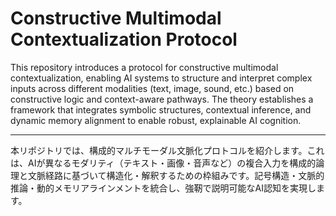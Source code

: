 # Constructive Multimodal Contextualization Protocol

This repository introduces a protocol for constructive multimodal contextualization, enabling AI systems to structure and interpret complex inputs across different modalities (text, image, sound, etc.) based on constructive logic and context-aware pathways. The theory establishes a framework that integrates symbolic structures, contextual inference, and dynamic memory alignment to enable robust, explainable AI cognition.

---

本リポジトリでは、構成的マルチモーダル文脈化プロトコルを紹介します。これは、AIが異なるモダリティ（テキスト・画像・音声など）の複合入力を構成的論理と文脈経路に基づいて構造化・解釈するための枠組みです。記号構造・文脈的推論・動的メモリアラインメントを統合し、強靭で説明可能なAI認知を実現します。
